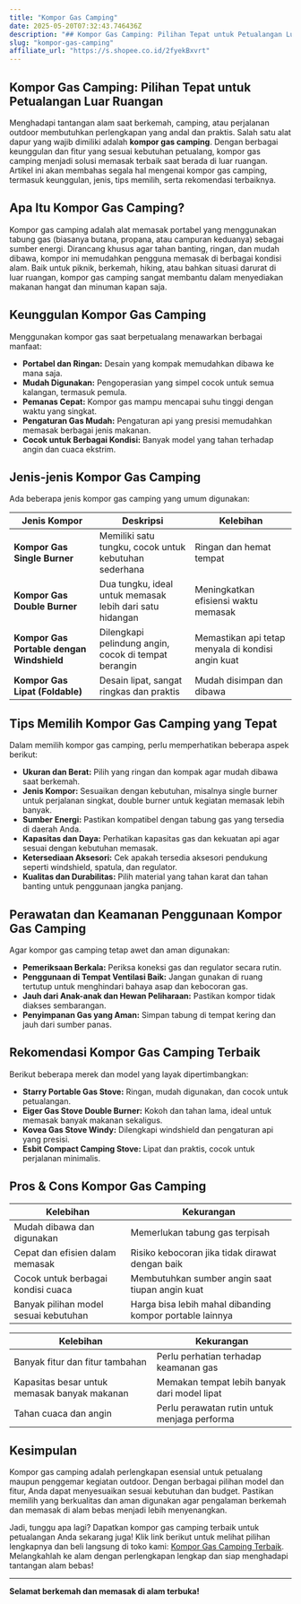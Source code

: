 ```yaml
---
title: "Kompor Gas Camping"
date: 2025-05-20T07:32:43.746436Z
description: "## Kompor Gas Camping: Pilihan Tepat untuk Petualangan Luar Ruangan..."
slug: "kompor-gas-camping"
affiliate_url: "https://s.shopee.co.id/2fyekBxvrt"
---
```

## Kompor Gas Camping: Pilihan Tepat untuk Petualangan Luar Ruangan

Menghadapi tantangan alam saat berkemah, camping, atau perjalanan outdoor membutuhkan perlengkapan yang andal dan praktis. Salah satu alat dapur yang wajib dimiliki adalah **kompor gas camping**. Dengan berbagai keunggulan dan fitur yang sesuai kebutuhan petualang, kompor gas camping menjadi solusi memasak terbaik saat berada di luar ruangan. Artikel ini akan membahas segala hal mengenai kompor gas camping, termasuk keunggulan, jenis, tips memilih, serta rekomendasi terbaiknya.

## Apa Itu Kompor Gas Camping?

Kompor gas camping adalah alat memasak portabel yang menggunakan tabung gas (biasanya butana, propana, atau campuran keduanya) sebagai sumber energi. Dirancang khusus agar tahan banting, ringan, dan mudah dibawa, kompor ini memudahkan pengguna memasak di berbagai kondisi alam. Baik untuk piknik, berkemah, hiking, atau bahkan situasi darurat di luar ruangan, kompor gas camping sangat membantu dalam menyediakan makanan hangat dan minuman kapan saja.

## Keunggulan Kompor Gas Camping

Menggunakan kompor gas saat berpetualang menawarkan berbagai manfaat:

- **Portabel dan Ringan:** Desain yang kompak memudahkan dibawa ke mana saja.
- **Mudah Digunakan:** Pengoperasian yang simpel cocok untuk semua kalangan, termasuk pemula.
- **Pemanas Cepat:** Kompor gas mampu mencapai suhu tinggi dengan waktu yang singkat.
- **Pengaturan Gas Mudah:** Pengaturan api yang presisi memudahkan memasak berbagai jenis makanan.
- **Cocok untuk Berbagai Kondisi:** Banyak model yang tahan terhadap angin dan cuaca ekstrim.

## Jenis-jenis Kompor Gas Camping

Ada beberapa jenis kompor gas camping yang umum digunakan:

| Jenis Kompor                         | Deskripsi                                                 | Kelebihan                                              |
|-------------------------------------|------------------------------------------------------------|--------------------------------------------------------|
| **Kompor Gas Single Burner**       | Memiliki satu tungku, cocok untuk kebutuhan sederhana     | Ringan dan hemat tempat                                |
| **Kompor Gas Double Burner**       | Dua tungku, ideal untuk memasak lebih dari satu hidangan  | Meningkatkan efisiensi waktu memasak                  |
| **Kompor Gas Portable dengan Windshield** | Dilengkapi pelindung angin, cocok di tempat berangin    | Memastikan api tetap menyala di kondisi angin kuat   |
| **Kompor Gas Lipat (Foldable)**     | Desain lipat, sangat ringkas dan praktis                  | Mudah disimpan dan dibawa                             |

## Tips Memilih Kompor Gas Camping yang Tepat

Dalam memilih kompor gas camping, perlu memperhatikan beberapa aspek berikut:

- **Ukuran dan Berat:** Pilih yang ringan dan kompak agar mudah dibawa saat berkemah.
- **Jenis Kompor:** Sesuaikan dengan kebutuhan, misalnya single burner untuk perjalanan singkat, double burner untuk kegiatan memasak lebih banyak.
- **Sumber Energi:** Pastikan kompatibel dengan tabung gas yang tersedia di daerah Anda.
- **Kapasitas dan Daya:** Perhatikan kapasitas gas dan kekuatan api agar sesuai dengan kebutuhan memasak.
- **Ketersediaan Aksesori:** Cek apakah tersedia aksesori pendukung seperti windshield, spatula, dan regulator.
- **Kualitas dan Durabilitas:** Pilih material yang tahan karat dan tahan banting untuk penggunaan jangka panjang.

## Perawatan dan Keamanan Penggunaan Kompor Gas Camping

Agar kompor gas camping tetap awet dan aman digunakan:

- **Pemeriksaan Berkala:** Periksa koneksi gas dan regulator secara rutin.
- **Penggunaan di Tempat Ventilasi Baik:** Jangan gunakan di ruang tertutup untuk menghindari bahaya asap dan kebocoran gas.
- **Jauh dari Anak-anak dan Hewan Peliharaan:** Pastikan kompor tidak diakses sembarangan.
- **Penyimpanan Gas yang Aman:** Simpan tabung di tempat kering dan jauh dari sumber panas.

## Rekomendasi Kompor Gas Camping Terbaik

Berikut beberapa merek dan model yang layak dipertimbangkan:

- **Starry Portable Gas Stove:** Ringan, mudah digunakan, dan cocok untuk petualangan.
- **Eiger Gas Stove Double Burner:** Kokoh dan tahan lama, ideal untuk memasak banyak makanan sekaligus.
- **Kovea Gas Stove Windy:** Dilengkapi windshield dan pengaturan api yang presisi.
- **Esbit Compact Camping Stove:** Lipat dan praktis, cocok untuk perjalanan minimalis.

## Pros & Cons Kompor Gas Camping

| Kelebihan                                 | Kekurangan                                      |
|------------------------------------------|------------------------------------------------|
| Mudah dibawa dan digunakan              | Memerlukan tabung gas terpisah               |
| Cepat dan efisien dalam memasak         | Risiko kebocoran jika tidak dirawat dengan baik |
| Cocok untuk berbagai kondisi cuaca     | Membutuhkan sumber angin saat tiupan angin kuat |
| Banyak pilihan model sesuai kebutuhan | Harga bisa lebih mahal dibanding kompor portable lainnya |

| Kelebihan                                   | Kekurangan                                    |
|--------------------------------------------|----------------------------------------------|
| Banyak fitur dan fitur tambahan            | Perlu perhatian terhadap keamanan gas     |
| Kapasitas besar untuk memasak banyak makanan | Memakan tempat lebih banyak dari model lipat |
| Tahan cuaca dan angin                       | Perlu perawatan rutin untuk menjaga performa |

## Kesimpulan

Kompor gas camping adalah perlengkapan esensial untuk petualang maupun penggemar kegiatan outdoor. Dengan berbagai pilihan model dan fitur, Anda dapat menyesuaikan sesuai kebutuhan dan budget. Pastikan memilih yang berkualitas dan aman digunakan agar pengalaman berkemah dan memasak di alam bebas menjadi lebih menyenangkan.

Jadi, tunggu apa lagi? Dapatkan kompor gas camping terbaik untuk petualangan Anda sekarang juga! Klik link berikut untuk melihat pilihan lengkapnya dan beli langsung di toko kami: [Kompor Gas Camping Terbaik](https://s.shopee.co.id/2fyekBxvrt). Melangkahlah ke alam dengan perlengkapan lengkap dan siap menghadapi tantangan alam bebas!

---

**Selamat berkemah dan memasak di alam terbuka!**